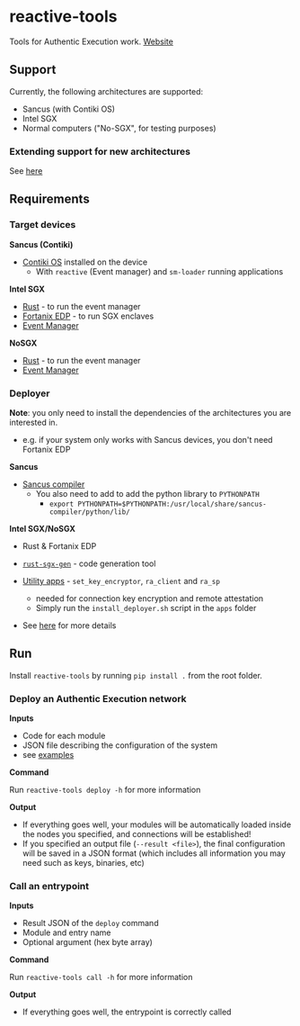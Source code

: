 # reactive-tools

Tools for Authentic Execution work. [Website](https://people.cs.kuleuven.be/~jantobias.muehlberg/stm17/)

## Support

Currently, the following architectures are supported:

- Sancus (with Contiki OS)
- Intel SGX 
- Normal computers ("No-SGX", for testing purposes)

### Extending support for new architectures

See [here](add_new_architectures.md)

## Requirements

### Target devices

**Sancus (Contiki)**

- [Contiki OS](https://github.com/sancus-pma/sancus-contiki) installed on the device
  - With `reactive` (Event manager) and `sm-loader` running applications

**Intel SGX**

- [Rust](https://www.rust-lang.org/tools/install) - to run the event manager
- [Fortanix EDP](https://edp.fortanix.com/docs/installation/guide/) - to run SGX enclaves
- [Event Manager](https://github.com/gianlu33/authentic-execution-sgx/tree/master/apps/event_manager)

**NoSGX**

- [Rust](https://www.rust-lang.org/tools/install) - to run the event manager
- [Event Manager](https://github.com/gianlu33/authentic-execution-sgx/tree/master/apps/event_manager)

### Deployer

**Note**: you only need to install the dependencies of the architectures you are interested in. 

- e.g. if your system only works with Sancus devices, you don't need Fortanix EDP

**Sancus**

- [Sancus compiler](https://distrinet.cs.kuleuven.be/software/sancus/install.php)
  - You also need to add to add the python library to `PYTHONPATH` 
    - `export PYTHONPATH=$PYTHONPATH:/usr/local/share/sancus-compiler/python/lib/`

**Intel SGX/NoSGX**

- Rust & Fortanix EDP
- [`rust-sgx-gen`](https://github.com/gianlu33/authentic-execution-sgx) - code generation tool

- [Utility apps](https://github.com/gianlu33/authentic-execution-sgx/tree/master/apps) - `set_key_encryptor`, `ra_client` and `ra_sp`
  - needed for connection key encryption and remote attestation
  - Simply run the `install_deployer.sh` script in the `apps` folder
- See [here](https://github.com/gianlu33/authentic-execution-sgx/blob/master/README.md) for more details

## Run

Install `reactive-tools` by running `pip install .` from the root folder.

### Deploy an Authentic Execution network

**Inputs**

- Code for each module
- JSON file describing the configuration of the system
- see [examples](examples)

**Command**

Run `reactive-tools deploy -h` for more information

**Output**

- If everything goes well, your modules will be automatically loaded inside the nodes you specified, and connections will be established!
- If you specified an output file (`--result <file>`), the final configuration will be saved in a JSON format (which includes all information you may need such as keys, binaries, etc)

### Call an entrypoint

**Inputs**

- Result JSON of the `deploy` command
- Module and entry name
- Optional argument (hex byte array)

**Command**

Run `reactive-tools call -h` for more information

**Output**

- If everything goes well, the entrypoint is correctly called